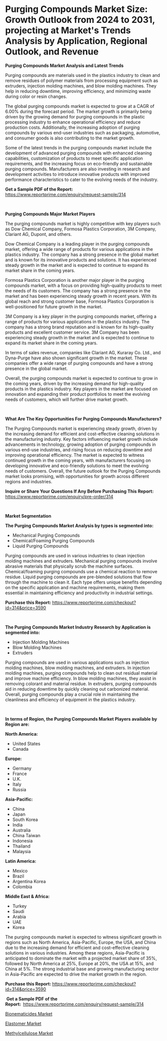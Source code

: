 <p><h1>Purging Compounds Market Size: Growth Outlook from 2024 to 2031, projecting at Market's Trends Analysis by Application, Regional Outlook, and Revenue</h1></p><p><strong>Purging Compounds Market Analysis and Latest Trends</strong></p>
<p><p>Purging compounds are materials used in the plastics industry to clean and remove residues of polymer materials from processing equipment such as extruders, injection molding machines, and blow molding machines. They help in reducing downtime, improving efficiency, and minimizing waste during color or resin changes.</p><p>The global purging compounds market is expected to grow at a CAGR of 6.00% during the forecast period. The market growth is primarily being driven by the growing demand for purging compounds in the plastic processing industry to enhance operational efficiency and reduce production costs. Additionally, the increasing adoption of purging compounds by various end-user industries such as packaging, automotive, and consumer goods is also contributing to the market growth.</p><p>Some of the latest trends in the purging compounds market include the development of advanced purging compounds with enhanced cleaning capabilities, customization of products to meet specific application requirements, and the increasing focus on eco-friendly and sustainable purging compounds. Manufacturers are also investing in research and development activities to introduce innovative products with improved performance characteristics to cater to the evolving needs of the industry.</p></p>
<p><strong>Get a Sample PDF of the Report:&nbsp;</strong> <a href="https://www.reportprime.com/enquiry/request-sample/314">https://www.reportprime.com/enquiry/request-sample/314</a></p>
<p>&nbsp;</p>
<p><strong>Purging Compounds Major Market Players</strong></p>
<p><p>The purging compounds market is highly competitive with key players such as Dow Chemical Company, Formosa Plastics Corporation, 3M Company, Clariant AG, Dupont, and others. </p><p>Dow Chemical Company is a leading player in the purging compounds market, offering a wide range of products for various applications in the plastics industry. The company has a strong presence in the global market and is known for its innovative products and solutions. It has experienced steady growth in the market and is expected to continue to expand its market share in the coming years.</p><p>Formosa Plastics Corporation is another major player in the purging compounds market, with a focus on providing high-quality products to meet the needs of its customers. The company has a strong presence in the market and has been experiencing steady growth in recent years. With its global reach and strong customer base, Formosa Plastics Corporation is well-positioned for future growth in the market.</p><p>3M Company is a key player in the purging compounds market, offering a range of products for various applications in the plastics industry. The company has a strong brand reputation and is known for its high-quality products and excellent customer service. 3M Company has been experiencing steady growth in the market and is expected to continue to expand its market share in the coming years.</p><p>In terms of sales revenue, companies like Clariant AG, Kuraray Co. Ltd., and Dyna-Purge have also shown significant growth in the market. These companies offer a wide range of purging compounds and have a strong presence in the global market.</p><p>Overall, the purging compounds market is expected to continue to grow in the coming years, driven by the increasing demand for high-quality products in the plastics industry. Key players in the market are focused on innovation and expanding their product portfolios to meet the evolving needs of customers, which will further drive market growth.</p></p>
<p>&nbsp;</p>
<p><strong>What Are The Key Opportunities For Purging Compounds Manufacturers?</strong></p>
<p><p>The Purging Compounds market is experiencing steady growth, driven by the increasing demand for efficient and cost-effective cleaning solutions in the manufacturing industry. Key factors influencing market growth include advancements in technology, growing adoption of purging compounds in various end-use industries, and rising focus on reducing downtime and improving operational efficiency. The market is expected to witness continued growth in the coming years, with manufacturers focusing on developing innovative and eco-friendly solutions to meet the evolving needs of customers. Overall, the future outlook for the Purging Compounds market looks promising, with opportunities for growth across different regions and industries.</p></p>
<p><strong>Inquire or Share Your Questions If Any Before Purchasing This Report:</strong> <a href="https://www.reportprime.com/enquiry/pre-order/314">https://www.reportprime.com/enquiry/pre-order/314</a></p>
<p>&nbsp;</p>
<p><strong>Market Segmentation</strong></p>
<p><strong>The Purging Compounds Market Analysis by types is segmented into:</strong></p>
<p><ul><li>Mechanical Purging Compounds</li><li>Chemical/Foaming Purging Compounds</li><li>Liquid Purging Compounds</li></ul></p>
<p><p>Purging compounds are used in various industries to clean injection molding machines and extruders. Mechanical purging compounds involve abrasive materials that physically scrub the machine surfaces. Chemical/foaming purging compounds use a chemical reaction to remove residue. Liquid purging compounds are pre-blended solutions that flow through the machine to clean it. Each type offers unique benefits depending on the specific application and machine requirements, making them essential in maintaining efficiency and productivity in industrial settings.</p></p>
<p><strong>Purchase this Report:&nbsp;</strong><a href="https://www.reportprime.com/checkout?id=314&price=3590">https://www.reportprime.com/checkout?id=314&price=3590</a></p>
<p>&nbsp;</p>
<p><strong>The Purging Compounds Market Industry Research by Application is segmented into:</strong></p>
<p><ul><li>Injection Molding Machines</li><li>Blow Molding Machines</li><li>Extruders</li></ul></p>
<p><p>Purging compounds are used in various applications such as injection molding machines, blow molding machines, and extruders. In injection molding machines, purging compounds help to clean out residual material and improve machine efficiency. In blow molding machines, they assist in removing colorant and material residue. In extruders, purging compounds aid in reducing downtime by quickly cleaning out carbonized material. Overall, purging compounds play a crucial role in maintaining the cleanliness and efficiency of equipment in the plastics industry.</p></p>
<p>&nbsp;</p>
<p><strong>In terms of Region, the Purging Compounds Market Players available by Region are:</strong></p>
<p>
    <p> <strong> North America: </strong>
        <ul>
            <li>United States</li>
            <li>Canada</li>
        </ul>
        </p> 
    <p> <strong> Europe: </strong>
        <ul>
            <li>Germany</li>
            <li>France</li>
            <li>U.K.</li>
            <li>Italy</li>
            <li>Russia</li>
        </ul>
        </p> 
    <p> <strong> Asia-Pacific: </strong>
        <ul>
            <li>China</li>
            <li>Japan</li>
            <li>South Korea</li>
            <li>India</li>
            <li>Australia</li>
            <li>China Taiwan</li>
            <li>Indonesia</li>
            <li>Thailand</li>
            <li>Malaysia</li>
        </ul>
        </p> 
    <p> <strong> Latin America: </strong>
        <ul>
            <li>Mexico</li>
            <li>Brazil</li>
            <li>Argentina Korea</li>
            <li>Colombia</li>
        </ul>
        </p> 
    <p> <strong> Middle East & Africa: </strong>
        <ul>
            <li>Turkey</li>
            <li>Saudi</li>
            <li>Arabia</li>
            <li>UAE</li>
            <li>Korea</li>
        </ul>
    </p>
    </p>
<p><p>The purging compounds market is expected to witness significant growth in regions such as North America, Asia-Pacific, Europe, the USA, and China due to the increasing demand for efficient and cost-effective cleaning solutions in various industries. Among these regions, Asia-Pacific is anticipated to dominate the market with a projected market share of 35%, followed by North America at 25%, Europe at 20%, the USA at 15%, and China at 5%. The strong industrial base and growing manufacturing sector in Asia-Pacific are expected to drive the market growth in the region.</p></p>
<p><strong>Purchase this Report: </strong><a href="https://www.reportprime.com/checkout?id=314&price=3590">https://www.reportprime.com/checkout?id=314&price=3590</a></p>
<p>&nbsp;<strong>Get a Sample PDF of the Report:&nbsp;&nbsp;</strong><a href="https://www.reportprime.com/enquiry/request-sample/314">https://www.reportprime.com/enquiry/request-sample/314</a></p>
<p><strong></strong></p>
<p><p><a href="https://github.com/jsmusil/Market-Research-Report-List-2/blob/main/bionematicides-market.md">Bionematicides Market</a></p><p><a href="https://github.com/Alonsoolds3wq1d81czn8rbol/Market-Research-Report-List-1/blob/main/elastomer-market.md">Elastomer Market</a></p><p><a href="https://github.com/yemakinde/Market-Research-Report-List-1/blob/main/methylcellulose-market.md">Methylcellulose Market</a></p></p>